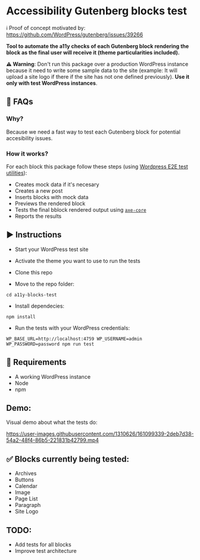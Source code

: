 # Accessibility Gutenberg blocks test
ℹ️ Proof of concept motivated by: https://github.com/WordPress/gutenberg/issues/39266


**Tool to automate the a11y checks of each Gutenberg block rendering the block as the final user will receive it (theme particularities included).**

**⚠️ Warning**: Don't run this package over a production WordPress instance because it need to write some sample data to the site (example: It will upload a site logo if there if the site has not one defined previously). **Use it only with test WordPress instances**.

## 🙋 FAQs
### Why?
Because we need a fast way to test each Gutenberg block for potential accesibility issues.

### How it works?
For each block this package follow these steps (using [Wordpress E2E test utilities](https://developer.wordpress.org/block-editor/reference-guides/packages/packages-e2e-test-utils/)):
- Creates mock data if it's necesary
- Creates a new post
- Inserts blocks with mock data
- Previews the rendered block
- Tests the final bblock rendered output using [`axe-core`](https://developer.wordpress.org/block-editor/reference-guides/packages/packages-jest-puppeteer-axe/)
- Reports the results

## ▶️ Instructions
- Start your WordPress test site
- Activate the theme you want to use to run the tests
- Clone this repo

- Move to the repo folder:

`cd a11y-blocks-test`

- Install dependecies:

`npm install`

- Run the tests with your WordPress credentials:

`WP_BASE_URL=http://localhost:4759 WP_USERNAME=admin WP_PASSWORD=password npm run test`

## 🧰 Requirements
- A working WordPress instance
- Node
- npm

## Demo:
Visual demo about what the tests do:

https://user-images.githubusercontent.com/1310626/161099339-2deb7d38-54a2-48f4-86b5-221831b42799.mp4



## ✅ Blocks currently being tested:
- Archives
- Buttons
- Calendar
- Image
- Page List
- Paragraph
- Site Logo


## TODO:
- Add tests for all blocks
- Improve test architecture



